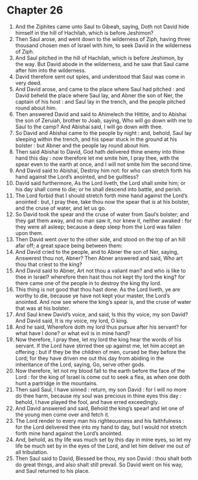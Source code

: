 # Chapter 26

1. And the Ziphites came unto Saul to Gibeah, saying, Doth not David hide himself in the hill of Hachilah, which is before Jeshimon?
2. Then Saul arose, and went down to the wilderness of Ziph, having three thousand chosen men of Israel with him, to seek David in the wilderness of Ziph.
3. And Saul pitched in the hill of Hachilah, which is before Jeshimon, by the way. But David abode in the wilderness, and he saw that Saul came after him into the wilderness.
4. David therefore sent out spies, and understood that Saul was come in very deed.
5. And David arose, and came to the place where Saul had pitched : and David beheld the place where Saul lay, and Abner the son of Ner, the captain of his host : and Saul lay in the trench, and the people pitched round about him.
6. Then answered David and said to Ahimelech the Hittite, and to Abishai the son of Zeruiah, brother to Joab, saying, Who will go down with me to Saul to the camp? And Abishai said, I will go down with thee.
7. So David and Abishai came to the people by night : and, behold, Saul lay sleeping within the trench, and his spear stuck in the ground at his bolster : but Abner and the people lay round about him.
8. Then said Abishai to David, God hath delivered thine enemy into thine hand this day : now therefore let me smite him, I pray thee, with the spear even to the earth at once, and I will not smite him the second time.
9. And David said to Abishai, Destroy him not: for who can stretch forth his hand against the Lord’s anointed, and be guiltless?
10. David said furthermore, As the Lord liveth, the Lord shall smite him; or his day shall come to die; or he shall descend into battle, and perish.
11. The Lord forbid that I should stretch forth mine hand against the Lord’s anointed : but, I pray thee, take thou now the spear that is at his bolster, and the cruse of water, and let us go.
12. So David took the spear and the cruse of water from Saul’s bolster; and they gat them away, and no man saw it, nor knew it, neither awaked : for they were all asleep; because a deep sleep from the Lord was fallen upon them.
13. Then David went over to the other side, and stood on the top of an hill afar off; a great space being between them:
14. And David cried to the people, and to Abner the son of Ner, saying, Answerest thou not, Abner? Then Abner answered and said, Who art thou that criest to the king?
15. And David said to Abner, Art not thou a valiant man? and who is like to thee in Israel? wherefore then hast thou not kept thy lord the king? for there came one of the people in to destroy the king thy lord.
16. This thing is not good that thou hast done. As the Lord liveth, ye are worthy to die, because ye have not kept your master, the Lord’s anointed. And now see where the king’s spear is, and the cruse of water that was at his bolster.
17. And Saul knew David’s voice, and said, Is this thy voice, my son David? And David said, It is my voice, my lord, O king.
18. And he said, Wherefore doth my lord thus pursue after his servant? for what have I done? or what evil is in mine hand?
19. Now therefore, I pray thee, let my lord the king hear the words of his servant. If the Lord have stirred thee up against me, let him accept an offering : but if they be the children of men, cursed be they before the Lord; for they have driven me out this day from abiding in the inheritance of the Lord, saying, Go, serve other gods.
20. Now therefore, let not my blood fall to the earth before the face of the Lord : for the king of Israel is come out to seek a flea, as when one doth hunt a partridge in the mountains.
21. Then said Saul, I have sinned : return, my son David : for I will no more do thee harm, because my soul was precious in thine eyes this day : behold, I have played the fool, and have erred exceedingly.
22. And David answered and said, Behold the king’s spear! and let one of the young men come over and fetch it.
23. The Lord render to every man his righteousness and his faithfulness : for the Lord delivered thee into my hand to day, but I would not stretch forth mine hand against the Lord’s anointed.
24. And, behold, as thy life was much set by this day in mine eyes, so let my life be much set by in the eyes of the Lord, and let him deliver me out of all tribulation.
25. Then Saul said to David, Blessed be thou, my son David : thou shalt both do great things, and also shalt still prevail. So David went on his way, and Saul returned to his place.


